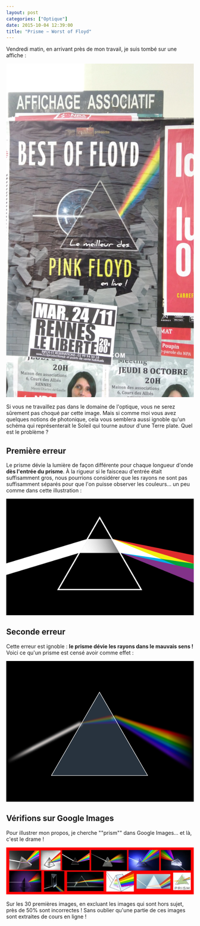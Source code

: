 ```yaml
---
layout: post
categories: ["Optique"]
date: 2015-10-04 12:39:00
title: "Prisme − Worst of Floyd"
---
```


Vendredi matin, en arrivant près de mon travail, je suis tombé sur une affiche :

![bestoffloyd](/assets/images/prismes/bestoffloyd.webp)

Si vous ne travaillez pas dans le domaine de l'optique, vous ne serez
sûrement pas choqué par cette image. Mais si comme moi vous avez
quelques notions de photonique, cela vous semblera aussi ignoble qu'un
schéma qui représenterait le Soleil qui tourne autour d'une Terre plate.
Quel est le problème ?

## Première erreur

Le prisme dévie la lumière de façon différente
pour chaque longueur d'onde **dès l'entrée du prisme**. À la rigueur si
le faisceau d'entrée était suffisamment gros, nous pourrions considérer
que les rayons ne sont pas suffisamment séparés pour que l'on puisse
observer les couleurs... un peu comme dans cette illustration :

[![animation prisme](/assets/images/prismes/Prisma-lightSpectrum-goethe.gif)](https://commons.wikimedia.org/wiki/File:Prisma-lightSpectrum-goethe.gif)

## Seconde erreur

Cette erreur est ignoble : **le prisme dévie les rayons dans le mauvais sens !** Voici ce qu'un prisme est censé avoir
comme effet :

[![prisme](/assets/images/prismes/Prism-rainbow-black-2.svg)](https://commons.wikimedia.org/wiki/File:Prism-rainbow-black-2.svg)

## Vérifions sur Google Images

Pour illustrer mon propos, je cherche \"\"prism\"\" dans Google
Images... et là, c'est le drame !

![bestoffloyd](/assets/images/prismes/errors.webp)

Sur les 30 premières images, en excluant les images qui sont hors sujet,
près de 50% sont incorrectes ! Sans oublier qu'une partie de ces images
sont extraites de cours en ligne !
